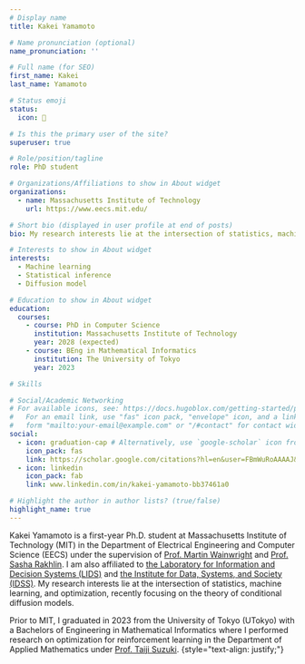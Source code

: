 ```yaml
---
# Display name
title: Kakei Yamamoto

# Name pronunciation (optional)
name_pronunciation: ''

# Full name (for SEO)
first_name: Kakei
last_name: Yamamoto

# Status emoji
status:
  icon: 🏃

# Is this the primary user of the site?
superuser: true

# Role/position/tagline
role: PhD student

# Organizations/Affiliations to show in About widget
organizations:
  - name: Massachusetts Institute of Technology
    url: https://www.eecs.mit.edu/

# Short bio (displayed in user profile at end of posts)
bio: My research interests lie at the intersection of statistics, machine learning, and optimization. 

# Interests to show in About widget
interests:
  - Machine learning
  - Statistical inference
  - Diffusion model

# Education to show in About widget
education:
  courses:
    - course: PhD in Computer Science
      institution: Massachusetts Institute of Technology
      year: 2028 (expected)
    - course: BEng in Mathematical Informatics
      institution: The University of Tokyo
      year: 2023

# Skills

# Social/Academic Networking
# For available icons, see: https://docs.hugoblox.com/getting-started/page-builder/#icons
#   For an email link, use "fas" icon pack, "envelope" icon, and a link in the
#   form "mailto:your-email@example.com" or "/#contact" for contact widget.
social:
  - icon: graduation-cap # Alternatively, use `google-scholar` icon from `ai` icon pack
    icon_pack: fas
    link: https://scholar.google.com/citations?hl=en&user=FBmWuRoAAAAJ&view_op=list_works&sortby=pubdate
  - icon: linkedin
    icon_pack: fab
    link: www.linkedin.com/in/kakei-yamamoto-bb37461a0

# Highlight the author in author lists? (true/false)
highlight_name: true
---
```


Kakei Yamamoto is a first-year Ph.D. student at Massachusetts Institute of Technology (MIT) in the Department of Electrical Engineering and Computer Science (EECS) under the supervision of [Prof. Martin Wainwright](https://wainwrigwork.github.io/) and [Prof. Sasha Rakhlin](https://www.mit.edu/~rakhlin/). I am also affiliated to [the Laboratory for Information and Decision Systems (LIDS)](https://lids.mit.edu/) and [the Institute for Data, Systems, and Society (IDSS)](https://idss.mit.edu/). My research interests lie at the intersection of statistics, machine learning, and optimization, recently focusing on the theory of conditional diffusion models. 

Prior to MIT, I graduated in 2023 from the University of Tokyo (UTokyo) with a Bachelors of Engineering in Mathematical Informatics where I performed research on optimization for reinforcement learning in the Department of Applied Mathematics under [Prof. Taiji Suzuki](https://ibis.t.u-tokyo.ac.jp/suzuki/).
{style="text-align: justify;"}
